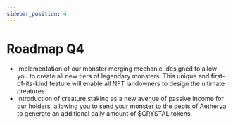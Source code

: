 ```yaml
---
sidebar_position: 4
---
```


# Roadmap Q4

- Implementation of our monster merging mechanic, designed to allow you to create all new tiers of legendary monsters. This unique and first-of-its-kind feature will enable all NFT landowners to design the ultimate creatures.
- Introduction of creature staking as a new avenue of passive income for our holders, allowing you to send your monster to the depts of Aetherya to generate an additional daily amount of $CRYSTAL tokens.
